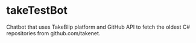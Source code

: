 # takeTestBot

Chatbot that uses TakeBlip platform and GitHub API to fetch the oldest C# repositories from github.com/takenet.
